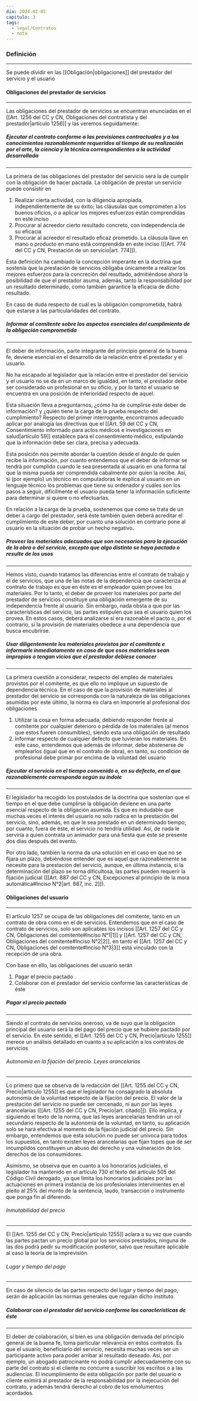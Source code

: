 ```yaml
---
dia: 2024-02-05
capitulo: 3
tags:
  - legal/Contratos
  - nota
---
```

### Definición
---
Se puede dividir en las [[Obligación|obligaciones]] del prestador del servicio y el usuario

#### Obligaciones del prestador de servicios
---
Las obligaciones del prestador de servicios se encuentran enunciadas en el [[Art. 1256 del CC y CN, Obligaciones del contratista y del prestador|artículo 1256]] y las veremos seguidamente:


##### Ejecutar el contrato conforme a las previsiones contractuales y a los conocimientos razonablemente requeridos al tiempo de su realización por el arte, la ciencia y la técnica correspondientes a la actividad desarrollada
---
La primera de las obligaciones del prestador del servicio será la de cumplir con la obligación de hacer pactada. La obligación de prestar un servicio puede consistir en
1. Realizar cierta actividad, con la diligencia apropiada, independientemente de su éxito; las cláusulas que comprometen a los buenos oficios, o a aplicar los mejores esfuerzos están comprendidas en este inciso
2. Procurar al acreedor cierto resultado concreto, con independencia de su eficacia
3. Procurar al acreedor el resultado eficaz prometido. La cláusula llave en mano o producto en mano está comprendida en este inciso ([[Art. 774 del CC y CN, Prestación de un servicio|art. 774]]).

Esta definición ha cambiado la concepción imperante en la doctrina que sostenía que la prestación de servicios obligaba únicamente a realizar los mejores esfuerzos para la concreción del resultado, admitiéndose ahora la posibilidad de que el prestador asuma, además, tanto la responsabilidad por un resultado determinado, como también garantice la eficacia de dicho resultado. 

En caso de duda respecto de cuál es la obligación comprometida, habrá que estarse a las particularidades del contrato.

##### Informar al comitente sobre los aspectos esenciales del cumplimiento de la obligación comprometida
---
El deber de información, parte integrante del principio general de la buena fe, deviene esencial en el desarrollo de la relación entre el prestador y el usuario.

No ha escapado al legislador que la relación entre el prestador del servicio y el usuario no se da en un marco de igualdad, en tanto, el prestador debe ser considerado un profesional en su oficio, y por lo tanto el usuario se encuentra en una posición de inferioridad respecto de aquel.

Esta situación lleva a preguntarnos, ¿cómo ha de cumplirse este deber de información? y ¿quién tiene la carga de la prueba respecto del cumplimiento? Respecto del primer interrogante, encontramos adecuado aplicar por analogía las directivas que el [[Art. 59 del CC y CN, Consentimiento informado para actos médicos e investigaciones en salud|artículo 59]] establece para el consentimiento médico, estipulando que la información debe ser clara, precisa y adecuada.

Esta posición nos permite abordar la cuestión desde el ángulo de quien recibe la información, por cuanto entendemos que el deber de informar se tendrá por cumplido cuando le sea presentada al usuario en una forma tal que la misma pueda ser comprendida cabalmente por quien la recibe. Así, si (por ejemplo) un técnico en computadoras le explica al usuario en un lenguaje técnico los problemas que tiene su ordenador y cuáles son los pasos a seguir, difícilmente el usuario pueda tener la información suficiente para determinar si quiere o no efectuarlas.

En relación a la carga de la prueba, sostenemos que como se trata de un deber a cargo del prestador, será éste también quien deberá acreditar el cumplimiento de este deber, por cuanto una solución en contrario pone al usuario en la situación de probar un hecho negativo.

##### Proveer los materiales adecuados que son necesarios para la ejecución de la obra o del servicio, excepto que algo distinto se haya pactado o resulte de los usos
---
Hemos visto, cuando tratamos las diferencias entre el contrato de trabajo y el de servicios, que una de las notas de la dependencia que caracteriza al contrato de trabajo es que en éste es el empleador quien provee los materiales. Por lo tanto, el deber de proveer los materiales por parte del prestador de servicios constituye una obligación emergente de su independencia frente al usuario. Sin embargo, nada obsta a que por las características del servicio, las partes estipulen que sea el usuario quien los provea. En estos casos, deberá analizarse si era razonable el pacto o, por el contrario, si la provisión de materiales obedece a una dependencia que busca encubrirse.

##### Usar diligentemente los materiales provistos por el comitente e informarle inmediatamente en caso de que esos materiales sean impropios o tengan vicios que el prestador debiese conocer
---
La primera cuestión a considerar, respecto del empleo de materiales provistos por el comitente, es que ello no implique un supuesto de dependencia técnica. En el caso de que la provisión de materiales al prestador del servicio se corresponda con la naturaleza de las obligaciones asumidas por este último, la norma es clara en imponerle al profesional dos obligaciones

1. Utilizar la cosa en forma adecuada, debiendo responder frente al comitente por cualquier deterioro o pérdida de los materiales (al menos que estos fueren consumibles), siendo esta una obligación de resultado
2. Informar respecto de cualquier defecto que tuvieran los materiales. En este caso, entendemos que además de informar, debe abstenerse de emplearlos (igual que en el contrato de obra), en tanto, su condición de profesional debe primar por encima de la voluntad del usuario

##### Ejecutar el servicio en el tiempo convenido o, en su defecto, en el que razonablemente corresponda según su índole
---
El legislador ha recogido los postulados de la doctrina que sostenían que el tiempo en el que debe cumplirse la obligación deviene en una parte esencial respecto de la obligación asumida. Es que es indudable que muchas veces el interés del usuario no solo radica en la prestación del servicio, sino, además, en que le sea prestado en un determinado tiempo; por cuanto, fuera de éste, el servicio no tendría utilidad. Así, de nada le serviría a quien contrata un animador para una fiesta que éste se presente dos días después del evento.

Por otro lado, también la norma da una solución en el caso en que no se fijara un plazo, debiéndose entender que es aquel que razonablemente se necesite para la prestación del servicio, aunque, en última instancia, si la determinación del plazo se torna dificultosa, las partes pueden requerir la fijación judicial ([[Art. 887 del CC y CN, Excepciones al principio de la mora automática#Inciso N°2|art. 887, inc. 2]]).

#### Obligaciones del usuario
---
El artículo 1257 se ocupa de las obligaciones del comitente, tanto en un contrato de obra como en el de servicios. Entendemos que en el caso de contrato de servicios, solo son aplicables los incisos [[Art. 1257 del CC y CN, Obligaciones del comitente#Inciso N°1|1]] y [[Art. 1257 del CC y CN, Obligaciones del comitente#Inciso N°2|2]], en tanto el [[Art. 1257 del CC y CN, Obligaciones del comitente#Inciso N°3|3]] está vinculado con la recepción de una obra. 

Con base en ello, las obligaciones del usuario serán
1. Pagar el precio pactado
2. Colaborar con el prestador del servicio conforme las características de éste

##### Pagar el precio pactado
---
Siendo el contrato de servicios oneroso, va de suyo que la obligación principal del usuario será la del pago del precio que se hubiere pactado por el servicio. En este sentido, el [[Art. 1255 del CC y CN, Precio|artículo 1255]] merece un análisis detallado en cuanto a su aplicación a los contratos de servicios

###### Autonomía en la fijación del precio. Leyes arancelarias
---
Lo primero que se observa de la redacción del [[Art. 1255 del CC y CN, Precio|artículo 1255]] es que el legislador ha consagrado la absoluta autonomía de la voluntad respecto de la fijación del precio. El valor de la prestación del servicio no puede ser cercenado, ni aun por las leyes arancelarias ([[Art. 1255 del CC y CN, Precio|art. citado]]). Ello implica, y siguiendo el texto de la norma, que las leyes arancelarias tendrán un rol secundario respecto de la autonomía de la voluntad, en tanto, su aplicación solo se hará efectiva al momento de la fijación judicial del precio. Sin embargo, entendemos que esta solución no puede ser unívoca para todos los supuestos, en tanto existen leyes arancelarias que fijan topes que de ser incumplidos constituyen un abuso del derecho y una vulneración de los derechos de los consumidores.

Asimismo, se observa que en cuanto a los honorarios judiciales, el legislador ha mantenido en el artículo 730 el texto del artículo 505 del Código Civil derogado, ya que limita los honorarios judiciales por las actuaciones en primera instancia de los profesionales intervinientes en el pleito al 25% del monto de la sentencia, laudo, transacción o instrumento que ponga fin al diferendo.

###### Inmutabilidad del precio
---
El [[Art. 1255 del CC y CN, Precio|artículo 1255]] aclara a su vez que cuando las partes pactan un precio global por los servicios prestados, ninguna de las dos podrá pedir su modificación posterior, salvo que resultare aplicable al caso la teoría de la imprevisión.

###### Lugar y tiempo del pago
---
En caso de silencio de las partes respecto del lugar y tiempo del pago, serán de aplicación las normas generales que regulan dicho instituto.

##### Colaborar con el prestador del servicio conforme las características de éste
---
El deber de colaboración, si bien es una obligación derivada del principio general de la buena fe, toma particular relevancia en estos contratos. Es que el usuario, beneficiario del servicio, necesita muchas veces ser un participante activo para poder arribar al resultado deseado. Así, por ejemplo, un abogado patrocinante no podrá cumplir adecuadamente con su parte del contrato si el cliente no concurre a suscribir los escritos o a las audiencias. El incumplimiento de esta obligación por parte del usuario o cliente eximirá al prestador de la responsabilidad por la inejecución del contrato, y además tendrá derecho al cobro de los emolumentos acordados.